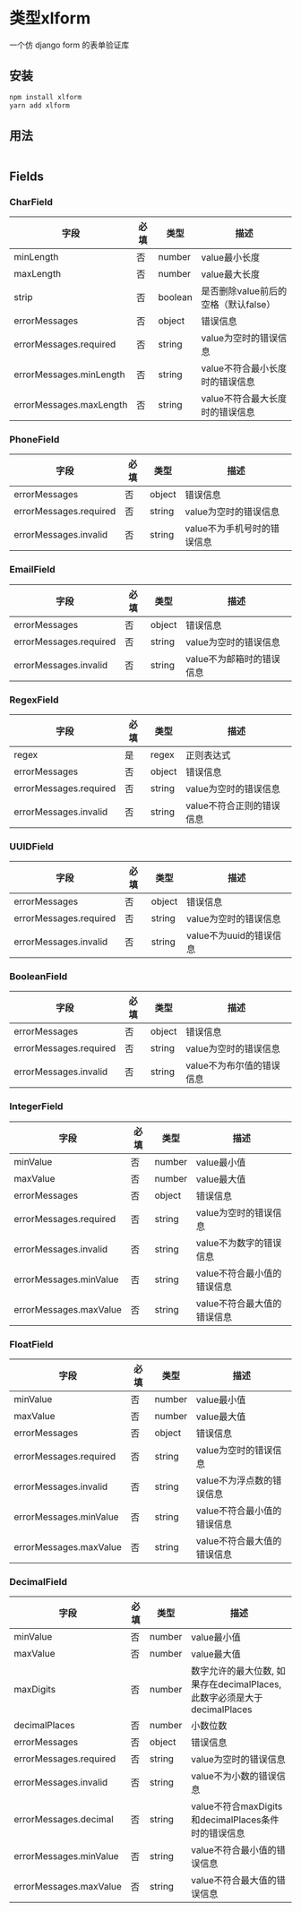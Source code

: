 # 类型xlform

一个仿 django form 的表单验证库

## 安装
```js
npm install xlform
yarn add xlform
```

## 用法

```js

```

## Fields

### CharField

| 字段                    | 必填 | 类型    | 描述                                 |
| ----------------------- | ---- | ------- | ------------------------------------ |
| minLength               | 否   | number  | value最小长度                        |
| maxLength               | 否   | number  | value最大长度                        |
| strip                   | 否   | boolean | 是否删除value前后的空格（默认false） |
| errorMessages           | 否   | object  | 错误信息                             |
| errorMessages.required  | 否   | string  | value为空时的错误信息                |
| errorMessages.minLength | 否   | string  | value不符合最小长度时的错误信息      |
| errorMessages.maxLength | 否   | string  | value不符合最大长度时的错误信息      |

### PhoneField

| 字段                   | 必填 | 类型   | 描述                        |
| ---------------------- | ---- | ------ | --------------------------- |
| errorMessages          | 否   | object | 错误信息                    |
| errorMessages.required | 否   | string | value为空时的错误信息       |
| errorMessages.invalid  | 否   | string | value不为手机号时的错误信息 |

### EmailField

| 字段                   | 必填 | 类型   | 描述                      |
| ---------------------- | ---- | ------ | ------------------------- |
| errorMessages          | 否   | object | 错误信息                  |
| errorMessages.required | 否   | string | value为空时的错误信息     |
| errorMessages.invalid  | 否   | string | value不为邮箱时的错误信息 |

### RegexField

| 字段                   | 必填 | 类型   | 描述                      |
| ---------------------- | ---- | ------ | ------------------------- |
| regex                  | 是   | regex  | 正则表达式                |
| errorMessages          | 否   | object | 错误信息                  |
| errorMessages.required | 否   | string | value为空时的错误信息     |
| errorMessages.invalid  | 否   | string | value不符合正则的错误信息 |

### UUIDField

| 字段                   | 必填 | 类型   | 描述                    |
| ---------------------- | ---- | ------ | ----------------------- |
| errorMessages          | 否   | object | 错误信息                |
| errorMessages.required | 否   | string | value为空时的错误信息   |
| errorMessages.invalid  | 否   | string | value不为uuid的错误信息 |

### BooleanField

| 字段                   | 必填 | 类型   | 描述                      |
| ---------------------- | ---- | ------ | ------------------------- |
| errorMessages          | 否   | object | 错误信息                  |
| errorMessages.required | 否   | string | value为空时的错误信息     |
| errorMessages.invalid  | 否   | string | value不为布尔值的错误信息 |

### IntegerField

| 字段                   | 必填 | 类型   | 描述                        |
| ---------------------- | ---- | ------ | --------------------------- |
| minValue               | 否   | number | value最小值                 |
| maxValue               | 否   | number | value最大值                 |
| errorMessages          | 否   | object | 错误信息                    |
| errorMessages.required | 否   | string | value为空时的错误信息       |
| errorMessages.invalid  | 否   | string | value不为数字的错误信息     |
| errorMessages.minValue | 否   | string | value不符合最小值的错误信息 |
| errorMessages.maxValue | 否   | string | value不符合最大值的错误信息 |

### FloatField

| 字段                   | 必填 | 类型   | 描述                        |
| ---------------------- | ---- | ------ | --------------------------- |
| minValue               | 否   | number | value最小值                 |
| maxValue               | 否   | number | value最大值                 |
| errorMessages          | 否   | object | 错误信息                    |
| errorMessages.required | 否   | string | value为空时的错误信息       |
| errorMessages.invalid  | 否   | string | value不为浮点数的错误信息   |
| errorMessages.minValue | 否   | string | value不符合最小值的错误信息 |
| errorMessages.maxValue | 否   | string | value不符合最大值的错误信息 |

### DecimalField

| 字段                   | 必填 | 类型   | 描述                                                         |
| ---------------------- | ---- | ------ | ------------------------------------------------------------ |
| minValue               | 否   | number | value最小值                                                  |
| maxValue               | 否   | number | value最大值                                                  |
| maxDigits              | 否   | number | 数字允许的最大位数, 如果存在decimalPlaces, 此数字必须是大于decimalPlaces |
| decimalPlaces          | 否   | number | 小数位数                                                     |
| errorMessages          | 否   | object | 错误信息                                                     |
| errorMessages.required | 否   | string | value为空时的错误信息                                        |
| errorMessages.invalid  | 否   | string | value不为小数的错误信息                                      |
| errorMessages.decimal  | 否   | string | value不符合maxDigits和decimalPlaces条件时的错误信息          |
| errorMessages.minValue | 否   | string | value不符合最小值的错误信息                                  |
| errorMessages.maxValue | 否   | string | value不符合最大值的错误信息                                  |
